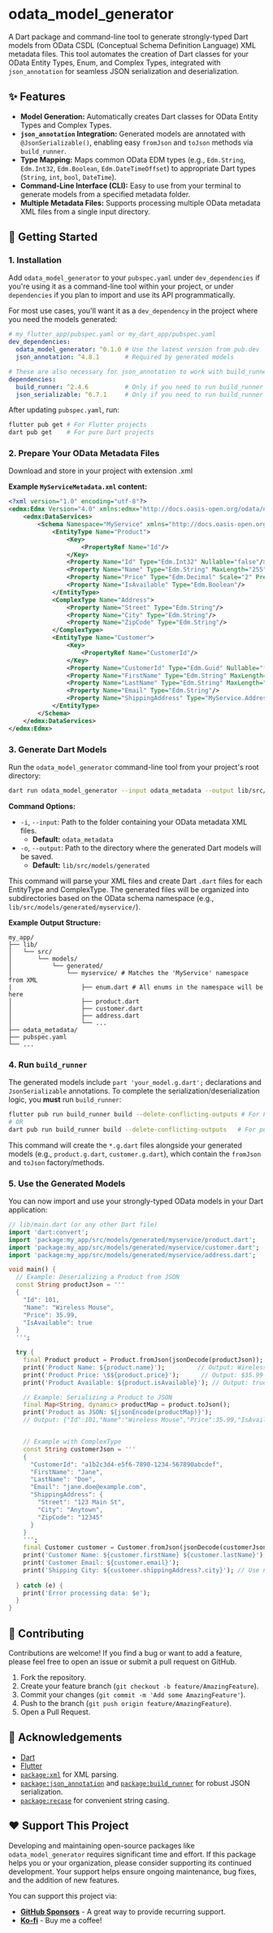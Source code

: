 # odata\_model\_generator

[](https://www.google.com/search?q=https://pub.dev/packages/odata_model_generator)
[](https://www.google.com/search?q=LICENSE)
[](https://www.google.com/search?q=https://github.com/shubhamkarnalkar/odata_model_generator/actions)

A Dart package and command-line tool to generate strongly-typed Dart models from OData CSDL (Conceptual Schema Definition Language) XML metadata files. This tool automates the creation of Dart classes for your OData Entity Types, Enum, and Complex Types, integrated with `json_annotation` for seamless JSON serialization and deserialization.

## ✨ Features

  * **Model Generation:** Automatically creates Dart classes for OData Entity Types and Complex Types.
  * **`json_annotation` Integration:** Generated models are annotated with `@JsonSerializable()`, enabling easy `fromJson` and `toJson` methods via `build_runner`.
  * **Type Mapping:** Maps common OData EDM types (e.g., `Edm.String`, `Edm.Int32`, `Edm.Boolean`, `Edm.DateTimeOffset`) to appropriate Dart types (`String`, `int`, `bool`, `DateTime`).
  * **Command-Line Interface (CLI):** Easy to use from your terminal to generate models from a specified metadata folder.
  * **Multiple Metadata Files:** Supports processing multiple OData metadata XML files from a single input directory.

## 🚀 Getting Started

### 1\. Installation

Add `odata_model_generator` to your `pubspec.yaml` under `dev_dependencies` if you're using it as a command-line tool within your project, or under `dependencies` if you plan to import and use its API programmatically.

For most use cases, you'll want it as a `dev_dependency` in the project where you need the models generated:

```yaml
# my_flutter_app/pubspec.yaml or my_dart_app/pubspec.yaml
dev_dependencies:
  odata_model_generator: ^0.1.0 # Use the latest version from pub.dev
  json_annotation: ^4.8.1       # Required by generated models

# These are also necessary for json_annotation to work with build_runner
dependencies:
  build_runner: ^2.4.6          # Only if you need to run build_runner in this project
  json_serializable: ^6.7.1     # Only if you need to run build_runner in this project
```

After updating `pubspec.yaml`, run:

```bash
flutter pub get # For Flutter projects
dart pub get    # For pure Dart projects
```

### 2\. Prepare Your OData Metadata Files
Download and store in your project with extension .xml

**Example `MyServiceMetadata.xml` content:**

```xml
<?xml version="1.0" encoding="utf-8"?>
<edmx:Edmx Version="4.0" xmlns:edmx="http://docs.oasis-open.org/odata/ns/edmx">
    <edmx:DataServices>
        <Schema Namespace="MyService" xmlns="http://docs.oasis-open.org/odata/ns/edm">
            <EntityType Name="Product">
                <Key>
                    <PropertyRef Name="Id"/>
                </Key>
                <Property Name="Id" Type="Edm.Int32" Nullable="false"/>
                <Property Name="Name" Type="Edm.String" MaxLength="255"/>
                <Property Name="Price" Type="Edm.Decimal" Scale="2" Precision="10"/>
                <Property Name="IsAvailable" Type="Edm.Boolean"/>
            </EntityType>
            <ComplexType Name="Address">
                <Property Name="Street" Type="Edm.String"/>
                <Property Name="City" Type="Edm.String"/>
                <Property Name="ZipCode" Type="Edm.String"/>
            </ComplexType>
            <EntityType Name="Customer">
                <Key>
                    <PropertyRef Name="CustomerId"/>
                </Key>
                <Property Name="CustomerId" Type="Edm.Guid" Nullable="false"/>
                <Property Name="FirstName" Type="Edm.String" MaxLength="100"/>
                <Property Name="LastName" Type="Edm.String" MaxLength="100"/>
                <Property Name="Email" Type="Edm.String"/>
                <Property Name="ShippingAddress" Type="MyService.Address"/>
            </EntityType>
        </Schema>
    </edmx:DataServices>
</edmx:Edmx>
```

### 3\. Generate Dart Models

Run the `odata_model_generator` command-line tool from your project's root directory:

```bash
dart run odata_model_generator --input odata_metadata --output lib/src/models/odata
```

**Command Options:**

  * `-i`, `--input`: Path to the folder containing your OData metadata XML files.
      * **Default:** `odata_metadata`
  * `-o`, `--output`: Path to the directory where the generated Dart models will be saved.
      * **Default:** `lib/src/models/generated`

This command will parse your XML files and create Dart `.dart` files for each EntityType and ComplexType. The generated files will be organized into subdirectories based on the OData schema namespace (e.g., `lib/src/models/generated/myservice/`).

**Example Output Structure:**

```
my_app/
├── lib/
│   └── src/
│       └── models/
│           └── generated/
│               └── myservice/ # Matches the 'MyService' namespace from XML
|                   ├── enum.dart # All enums in the namespace will be here
│                   ├── product.dart
│                   ├── customer.dart
│                   ├── address.dart
│                   └── ...
├── odata_metadata/
├── pubspec.yaml
└── ...
```

### 4\. Run `build_runner`

The generated models include `part 'your_model.g.dart';` declarations and `JsonSerializable` annotations. To complete the serialization/deserialization logic, you **must** run `build_runner`:

```bash
flutter pub run build_runner build --delete-conflicting-outputs # For Flutter
# OR
dart pub run build_runner build --delete-conflicting-outputs   # For pure Dart
```

This command will create the `*.g.dart` files alongside your generated models (e.g., `product.g.dart`, `customer.g.dart`), which contain the `fromJson` and `toJson` factory/methods.

### 5\. Use the Generated Models

You can now import and use your strongly-typed OData models in your Dart application:

```dart
// lib/main.dart (or any other Dart file)
import 'dart:convert';
import 'package:my_app/src/models/generated/myservice/product.dart';
import 'package:my_app/src/models/generated/myservice/customer.dart';
import 'package:my_app/src/models/generated/myservice/address.dart';

void main() {
  // Example: Deserializing a Product from JSON
  const String productJson = '''
  {
    "Id": 101,
    "Name": "Wireless Mouse",
    "Price": 35.99,
    "IsAvailable": true
  }
  ''';

  try {
    final Product product = Product.fromJson(jsonDecode(productJson));
    print('Product Name: ${product.name}');         // Output: Wireless Mouse
    print('Product Price: \$${product.price}');      // Output: $35.99
    print('Product Available: ${product.isAvailable}'); // Output: true

    // Example: Serializing a Product to JSON
    final Map<String, dynamic> productMap = product.toJson();
    print('Product as JSON: ${jsonEncode(productMap)}');
    // Output: {"Id":101,"Name":"Wireless Mouse","Price":35.99,"IsAvailable":true}


    // Example with ComplexType
    const String customerJson = '''
    {
      "CustomerId": "a1b2c3d4-e5f6-7890-1234-567890abcdef",
      "FirstName": "Jane",
      "LastName": "Doe",
      "Email": "jane.doe@example.com",
      "ShippingAddress": {
        "Street": "123 Main St",
        "City": "Anytown",
        "ZipCode": "12345"
      }
    }
    ''';
    final Customer customer = Customer.fromJson(jsonDecode(customerJson));
    print('Customer Name: ${customer.firstName} ${customer.lastName}');
    print('Customer Email: ${customer.email}');
    print('Shipping City: ${customer.shippingAddress?.city}'); // Use null-safe access
    
  } catch (e) {
    print('Error processing data: $e');
  }
}
```

## 🤝 Contributing

Contributions are welcome\! If you find a bug or want to add a feature, please feel free to open an issue or submit a pull request on GitHub.

1.  Fork the repository.
2.  Create your feature branch (`git checkout -b feature/AmazingFeature`).
3.  Commit your changes (`git commit -m 'Add some AmazingFeature'`).
4.  Push to the branch (`git push origin feature/AmazingFeature`).
5.  Open a Pull Request.

## 🙏 Acknowledgements

  * [Dart](https://dart.dev/)
  * [Flutter](https://flutter.dev/)
  * [`package:xml`](https://www.google.com/search?q=%5Bhttps://pub.dev/packages/xml%5D\(https://pub.dev/packages/xml\)) for XML parsing.
  * [`package:json_annotation`](https://www.google.com/search?q=%5Bhttps://pub.dev/packages/json_annotation%5D\(https://pub.dev/packages/json_annotation\)) and [`package:build_runner`](https://www.google.com/search?q=%5Bhttps://pub.dev/packages/build_runner%5D\(https://pub.dev/packages/build_runner\)) for robust JSON serialization.
  * [`package:recase`](https://www.google.com/search?q=%5Bhttps://pub.dev/packages/recase%5D\(https://pub.dev/packages/recase\)) for convenient string casing.


## ❤️ Support This Project

Developing and maintaining open-source packages like `odata_model_generator` requires significant time and effort. If this package helps you or your organization, please consider supporting its continued development. Your support helps ensure ongoing maintenance, bug fixes, and the addition of new features.

You can support this project via:

* [**GitHub Sponsors**](https://github.com/shubhamkarnalkar/odata_model_generator?sponsor=1) - A great way to provide recurring support.
* [**Ko-fi**](https://ko-fi.com/yourusername) - Buy me a coffee!